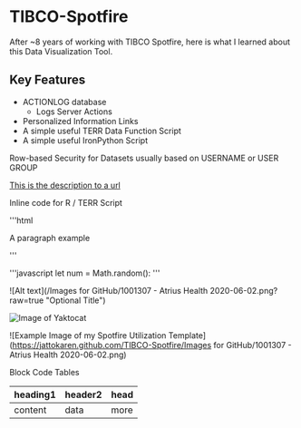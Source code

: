 # TIBCO-Spotfire
After ~8 years of working with TIBCO Spotfire, here is what I learned about this Data Visualization Tool.


## Key Features
- ACTIONLOG database
  - Logs Server Actions
- Personalized Information Links
- A simple useful TERR Data Function Script
- A simple useful IronPython Script


Row-based Security for Datasets usually based on USERNAME or USER GROUP


[This is the description to a url](www.google.com)

Inline code for R / TERR Script

'''html
<p>A paragraph example</p>
'''

'''javascript
let num = Math.random():
'''

![Alt text](/Images for GitHub/1001307 - Atrius Health 2020-06-02.png?raw=true "Optional Title")

![Image of Yaktocat](https://octodex.github.com/images/yaktocat.png)

![Example Image of my Spotfire Utilization Template](https://jattokaren.github.com/TIBCO-Spotfire/Images for GitHub/1001307 - Atrius Health 2020-06-02.png)

Block Code
Tables

| heading1 | header2 | head |
| --- | --- | --- |
| content | data | more |
